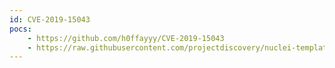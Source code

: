 ```yaml
---
id: CVE-2019-15043
pocs:
    - https://github.com/h0ffayyy/CVE-2019-15043
    - https://raw.githubusercontent.com/projectdiscovery/nuclei-templates/master/cves/CVE-2019-15043.yaml
---
```

